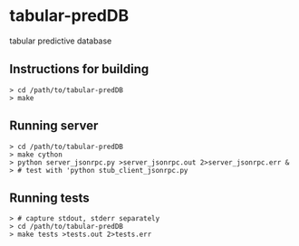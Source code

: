 tabular-predDB
==============

tabular predictive database

Instructions for building
-------------------------------------------------
    > cd /path/to/tabular-predDB
    > make

Running server
---------------------------
    > cd /path/to/tabular-predDB
    > make cython
    > python server_jsonrpc.py >server_jsonrpc.out 2>server_jsonrpc.err &
    > # test with 'python stub_client_jsonrpc.py

Running tests
---------------------------
    > # capture stdout, stderr separately
    > cd /path/to/tabular-predDB
    > make tests >tests.out 2>tests.err

